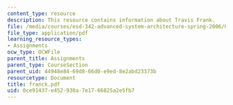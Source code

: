 ```yaml
---
content_type: resource
description: This resource contains information about Travis Frank.
file: /media/courses/esd-342-advanced-system-architecture-spring-2006/0ce91437e452930a7e1766825a2e5fb7_franck.pdf
file_type: application/pdf
learning_resource_types:
- Assignments
ocw_type: OCWFile
parent_title: Assignments
parent_type: CourseSection
parent_uid: 44948e84-69d8-66d0-e9ed-8e2abd23373b
resourcetype: Document
title: franck.pdf
uid: 0ce91437-e452-930a-7e17-66825a2e5fb7
---
```

